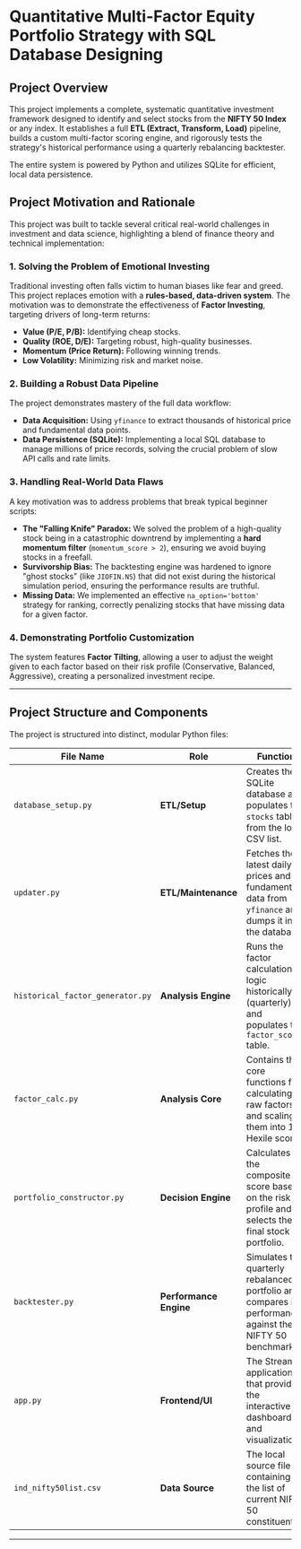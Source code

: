 # Quantitative Multi-Factor Equity Portfolio Strategy with SQL Database Designing
## Project Overview

This project implements a complete, systematic quantitative investment framework designed to identify and select stocks from the **NIFTY 50 Index** or any index. It establishes a full **ETL (Extract, Transform, Load)** pipeline, builds a custom multi-factor scoring engine, and rigorously tests the strategy's historical performance using a quarterly rebalancing backtester.

The entire system is powered by Python and utilizes SQLite for efficient, local data persistence.

## Project Motivation and Rationale

This project was built to tackle several critical real-world challenges in investment and data science, highlighting a blend of finance theory and technical implementation:

### 1. Solving the Problem of Emotional Investing
Traditional investing often falls victim to human biases like fear and greed. This project replaces emotion with a **rules-based, data-driven system**. The motivation was to demonstrate the effectiveness of **Factor Investing**, targeting drivers of long-term returns:
*   **Value (P/E, P/B):** Identifying cheap stocks.
*   **Quality (ROE, D/E):** Targeting robust, high-quality businesses.
*   **Momentum (Price Return):** Following winning trends.
*   **Low Volatility:** Minimizing risk and market noise.

### 2. Building a Robust Data Pipeline
The project demonstrates mastery of the full data workflow:
*   **Data Acquisition:** Using `yfinance` to extract thousands of historical price and fundamental data points.
*   **Data Persistence (SQLite):** Implementing a local SQL database to manage millions of price records, solving the crucial problem of slow API calls and rate limits.

### 3. Handling Real-World Data Flaws
A key motivation was to address problems that break typical beginner scripts:
*   **The "Falling Knife" Paradox:** We solved the problem of a high-quality stock being in a catastrophic downtrend by implementing a **hard momentum filter** (`momentum_score > 2`), ensuring we avoid buying stocks in a freefall.
*   **Survivorship Bias:** The backtesting engine was hardened to ignore "ghost stocks" (like `JIOFIN.NS`) that did not exist during the historical simulation period, ensuring the performance results are truthful.
*   **Missing Data:** We implemented an effective `na_option='bottom'` strategy for ranking, correctly penalizing stocks that have missing data for a given factor.

### 4. Demonstrating Portfolio Customization
The system features **Factor Tilting**, allowing a user to adjust the weight given to each factor based on their risk profile (Conservative, Balanced, Aggressive), creating a personalized investment recipe.

---

## Project Structure and Components

The project is structured into distinct, modular Python files:

| File Name                        | Role                   | Function                                                                                                 |
| -------------------------------- | ---------------------- | -------------------------------------------------------------------------------------------------------- |
| `database_setup.py`              | **ETL/Setup**            | Creates the SQLite database and populates the `stocks` table from the local CSV list.                    |
| `updater.py`                | **ETL/Maintenance**      | Fetches the latest daily prices and fundamental data from `yfinance` and dumps it into the database.     |
| `historical_factor_generator.py` | **Analysis Engine**      | Runs the factor calculation logic historically (quarterly) and populates the `factor_scores` table.        |
| `factor_calc.py`           | **Analysis Core**        | Contains the core functions for calculating raw factors and scaling them into 1-6 Hexile scores.         |
| `portfolio_constructor.py`       | **Decision Engine**      | Calculates the composite score based on the risk profile and selects the final stock portfolio.         |
| `backtester.py`                  | **Performance Engine**   | Simulates the quarterly rebalanced portfolio and compares its performance against the NIFTY 50 benchmark. |
| `app.py`                         | **Frontend/UI**          | The Streamlit application that provides the interactive dashboard and visualization.                     |
| `ind_nifty50list.csv`            | **Data Source**          | The local source file containing the list of current NIFTY 50 constituents.                              |

---

